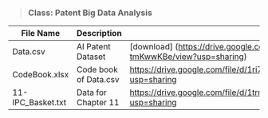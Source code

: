 > ### **Class: Patent Big Data Analysis**
|File Name|Description|URL|
|------------------|------------|----------------------------------|
|Data.csv|AI Patent Dataset|[download] (https://drive.google.com/file/d/10bQv-F1XOPXchXvV_ehIYHL-tmKwwKBe/view?usp=sharing)|
|CodeBook.xlsx|Code book of Data.csv|https://drive.google.com/file/d/1ri7_0y0r6rDqIpEM9gHx-Dg14eJjbnUD/view?usp=sharing|
|11-IPC_Basket.txt|Data for Chapter 11|https://drive.google.com/file/d/1trmdK1O9MwIRQc3x6ED587G9w4yeYBRU/view?usp=sharing|
